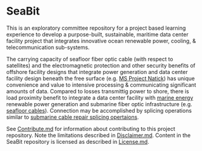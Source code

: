# SeaBit
This is an exploratory committee repository for a project based learning experience to develop a purpose-built, sustainable, maritime data center facility project that integrates innovative ocean renewable power, cooling, & telecommunication sub-systems.

The carrying capacity of seafloor fiber optic cable (with respect to satellites) and the electromagnetic protection and other security benefits of offshore facility designs that integrate power generation and data center facility design beneath the free surface (e.g. [MS Project Natick](http://natick.research.microsoft.com/)) has unique convenience and value to intensive processing & communicating significant amounts of data.  Compared to losses transmittig power to shore, there is load proximity benefit to integrate a data center facility with [marine energy](https://en.wikipedia.org/wiki/Marine_energy) renewable power generation and submarine fiber optic infrastructure (e.g. [seafloor cables](http://submarine-cable-map-2016.telegeography.com/)).  Connection may be accomplished by splicing operations similar to [submarine cable repair splicing opertaions](https://youtu.be/m6qTk5WNq9E).

See [Contribute.md](https://github.com/builtinnovator/SeaBit/blob/master/Contribute.md) for information about contributing to this project repository.  Note the limitations described in [Disclaimer.md](https://github.com/builtinnovator/SeaBit/blob/master/Disclaimer.md).  Content in the SeaBit repository is licensed as described in [License.md](https://github.com/builtinnovator/SeaBit/blob/master/License.md).
